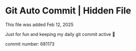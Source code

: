 # Git Auto Commit | Hidden File

This file was added Feb 12, 2025

Just for fun and keeping my daily git commit active 🤪

commit number: 681173
